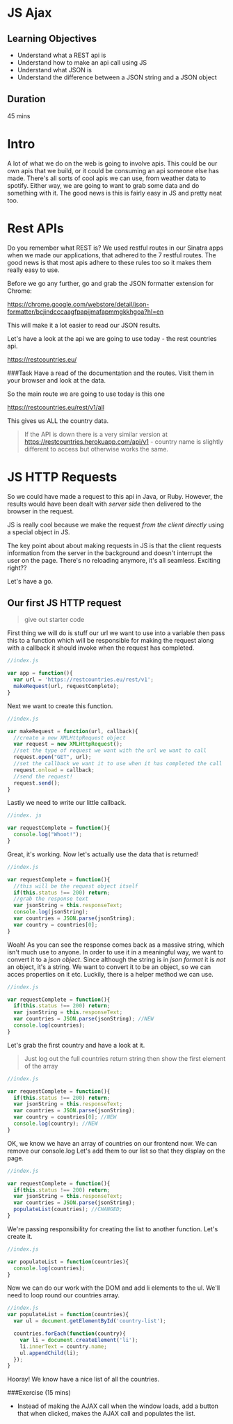 # JS Ajax

## Learning Objectives

- Understand what a REST api is
- Understand how to make an api call using JS
- Understand what JSON is
- Understand the difference between a JSON string and a JSON object

## Duration
45 mins

# Intro

A lot of what we do on the web is going to involve apis. This could be our own apis that we build, or it could be consuming an api someone else has made. There's all sorts of cool apis we can use, from weather data to spotify. Either way, we are going to want to grab some data and do something with it. The good news is this is fairly easy in JS and pretty neat too.

# Rest APIs

Do you remember what REST is? We used restful routes in our Sinatra apps when we made our applications, that adhered to the 7 restful routes. The good news is that most apis adhere to these rules too so it makes them really easy to use.

Before we go any further, go and grab the JSON formatter extension for Chrome:

https://chrome.google.com/webstore/detail/json-formatter/bcjindcccaagfpapjjmafapmmgkkhgoa?hl=en

This will make it a lot easier to read our JSON results.

Let's have a look at the api we are going to use today - the rest countries api.

https://restcountries.eu/

###Task
Have a read of the documentation and the routes. 
Visit them in your browser and look at the data.

So the main route we are going to use today is this one

https://restcountries.eu/rest/v1/all

This gives us ALL the country data.

> If the API is down there is a very similar version at https://restcountries.herokuapp.com/api/v1 - country name is slightly different to access but otherwise works the same.

# JS HTTP Requests

So we could have made a request to this api in Java, or Ruby. However, the results would have been dealt with _server side_ then delivered to the browser in the request.

JS is really cool because we make the request _from the client directly_ using a special object in JS.

The key point about about making requests in JS is that the client requests information from the server in the background and doesn't interrupt the user on the page. There's no reloading anymore, it's all seamless. Exciting right??

Let's have a go.

## Our first JS HTTP request

> give out starter code

First thing we will do is stuff our url we want to use into a variable then pass this to a function which will be responsible for making the request along with a callback it should invoke when the request has completed.

```js
//index.js

var app = function(){
  var url = 'https://restcountries.eu/rest/v1';
  makeRequest(url, requestComplete);
}
```

Next we want to create this function.

```js
//index.js

var makeRequest = function(url, callback){
  //create a new XMLHttpRequest object
  var request = new XMLHttpRequest();
  //set the type of request we want with the url we want to call
  request.open("GET", url);
  //set the callback we want it to use when it has completed the call
  request.onload = callback;
  //send the request!
  request.send();
}
```

Lastly we need to write our little callback.

```js
//index. js

var requestComplete = function(){
  console.log("Whoot!");
}
```

Great, it's working. Now let's actually use the data that is returned!

```js
//index.js

var requestComplete = function(){
  //this will be the request object itself
  if(this.status !== 200) return;
  //grab the response text
  var jsonString = this.responseText;
  console.log(jsonString);
  var countries = JSON.parse(jsonString);
  var country = countries[0];
}
```

Woah! As you can see the response comes back as a massive string, which isn't much use to anyone. In order to use it in a meaningful way, we want to convert it to a _json object_. Since although the string is in _json format_ it is _not_ an object, it's a string. We want to convert it to be an object, so we can acces properties on it etc. Luckily, there is a helper method we can use.

```js
//index.js

var requestComplete = function(){
  if(this.status !== 200) return;
  var jsonString = this.responseText;
  var countries = JSON.parse(jsonString); //NEW
  console.log(countries);
}
```

Let's grab the first country and have a look at it.
>Just log out the full countries return string then show the first element of the array

```js
//index.js

var requestComplete = function(){
  if(this.status !== 200) return;
  var jsonString = this.responseText;
  var countries = JSON.parse(jsonString); 
  var country = countries[0]; //NEW
  console.log(country); //NEW
}
```

OK, we know we have an array of countries on our frontend now. We can remove our console.log Let's add them to our list so that they display on the page.

```js
//index.js

var requestComplete = function(){
  if(this.status !== 200) return;
  var jsonString = this.responseText;
  var countries = JSON.parse(jsonString); 
  populateList(countries); //CHANGED;
}
```

We're passing responsibility for creating the list to another function. Let's create it.

```js
//index.js

var populateList = function(countries){
  console.log(countries);
}
```

Now we can do our work with the DOM and add li elements to the ul. We'll need to loop round our countries array.

```js
//index.js
var populateList = function(countries){
  var ul = document.getElementById('country-list');

  countries.forEach(function(country){
    var li = document.createElement('li');
    li.innerText = country.name;
    ul.appendChild(li);
  });
}
```

Hooray! We know have a nice list of all the countries.


###Exercise (15 mins)
  - Instead of making the AJAX call when the window loads, add a button that when clicked, makes the AJAX call and populates the list.
